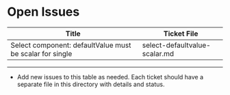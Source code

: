 # Open Issues

| Title                                                      | Ticket File                                    |
|------------------------------------------------------------|------------------------------------------------|
| Select component: defaultValue must be scalar for single   | select-defaultvalue-scalar.md                  |

---

- Add new issues to this table as needed. Each ticket should have a separate file in this directory with details and status.
